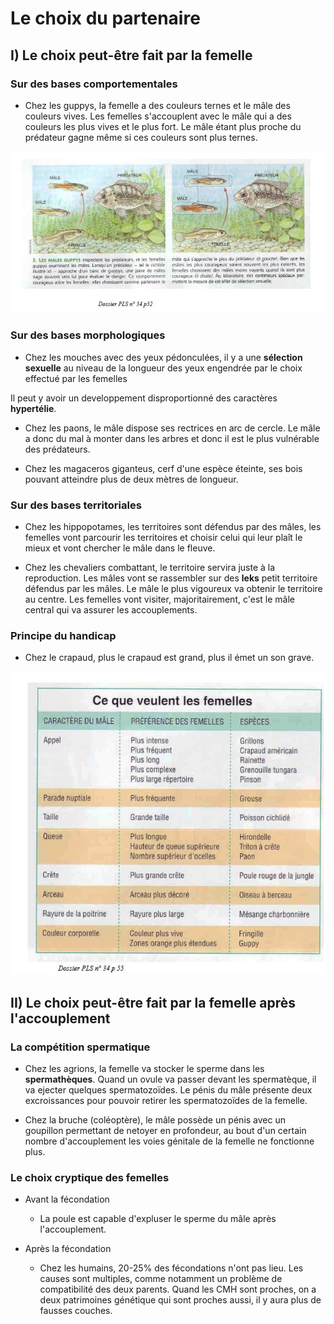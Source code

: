 # Le choix du partenaire

## I) Le choix peut-être fait par la femelle

### Sur des bases comportementales

* Chez les guppys, la femelle a des couleurs ternes et le mâle des couleurs vives. Les femelles s'accouplent  avec le mâle qui a des couleurs les plus vives et le plus fort. Le mâle étant plus proche du prédateur gagne même si ces couleurs sont plus ternes.

![guppies](Images/Fig27.JPG)

### Sur des bases morphologiques

* Chez les mouches avec des yeux pédonculées, il y a une **sélection sexuelle** au niveau de la longueur des yeux engendrée par le choix effectué par les femelles

Il peut y avoir un developpement disproportionné des caractères **hypertélie**. 

* Chez les paons, le mâle dispose ses rectrices en arc de cercle. Le mâle a donc du mal à monter dans les arbres et donc il est le plus vulnérable des prédateurs.

* Chez les magaceros giganteus, cerf d'une espèce éteinte, ses bois pouvant atteindre plus de deux mètres de longueur.

### Sur des bases territoriales

* Chez les hippopotames, les territoires sont défendus par des mâles, les femelles vont parcourir les territoires et choisir celui qui leur plaît le mieux et vont chercher le mâle dans le fleuve.

* Chez les chevaliers combattant, le territoire servira juste à la reproduction. Les mâles vont se rassembler sur des **leks** petit territoire défendus par les mâles. Le mâle le plus vigoureux va obtenir le territoire au centre. Les femelles vont visiter, majoritairement, c'est le mâle central qui va assurer les accouplements.

### Principe du handicap

* Chez le crapaud, plus le crapaud est grand, plus il émet un son grave.

![Choix des femelles](Images/Fig28.JPG)

## II) Le choix peut-être fait par la femelle après l'accouplement

### La compétition spermatique

* Chez les agrions, la femelle va stocker le sperme dans les **spermathèques**. Quand un ovule va passer devant les spermatèque, il va ejecter quelques spermatozoïdes. Le pénis du mâle présente  deux excroissances pour pouvoir retirer les spermatozoïdes de la femelle.

* Chez la bruche (coléoptère), le mâle possède un pénis avec un  goupillon permettant de netoyer en profondeur, au bout d'un certain nombre d'accouplement les voies génitale de la femelle ne fonctionne plus.

### Le choix cryptique des femelles

* Avant la fécondation
	* La poule est capable d'expluser le sperme du mâle après l'accouplement.

* Après la fécondation
	* Chez les humains, 20-25% des fécondations n'ont pas lieu. Les causes sont multiples, comme notamment un problème de compatibilité des deux parents. Quand les CMH sont proches, on a deux patrimoines génétique qui sont proches aussi, il y aura plus de fausses couches. 